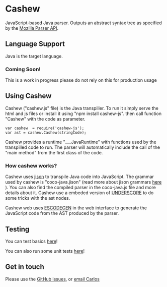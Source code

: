 # Cashew

JavaScript-based Java parser.  Outputs an abstract syntax tree as specified by the
[Mozilla Parser API](https://developer.mozilla.org/en/SpiderMonkey/Parser_API).

## Language Support

Java is the target language.


### Coming Soon!
This is a work in progress please do not rely on this for production usage

## Using Cashew

Cashew ("cashew.js" file) is the Java transpiller. To run it simply serve the html and js files or install it using "npm install cashew-js". 
then call function "Cashew" with the code as parameter.

    var cashew  = require('cashew-js');
    var ast = cashew.Cashew(stringCode);

Cashew provides a runtime "___JavaRuntime" with functions used by the transpilled code to run. The parser will automatically include the call of the "main method" from the first class of the code. 

### How cashew works?
Cashew uses [jison](http://zaach.github.io/jison/)  to transpile Java code into JavaScript. The grammar used by cashew is "coco-java.jison" (read more about jison grammars [here](http://zaach.github.io/jison/docs/#specifying-a-language) ).
You can also find the compiled parser in the coco-java.js file and more details about it. Cashew use a embeded version of [UNDERSCORE](http://underscorejs.org/)  to do some tricks with the ast nodes.


Cashew web uses [ESCODEGEN](https://github.com/estools/escodegen) in the web interface to generate the JavaScript code from the AST produced by the parser.


## Testing


You can test basics [here](https://rawgit.com/codecombat/cashew/master/cashew-worker.html)!

You can also run some unit tests [here](https://cdn.rawgit.com/codecombat/cashew/master/test/Runner.html)!

## Get in touch

Please use the [GitHub issues](https://github.com/codecombat/cashew/issues), or [email Carlos](mailto:carlos@codecombat.com)
